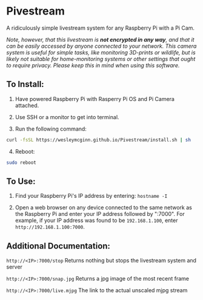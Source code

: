 # Pivestream
A ridiculously simple livestream system for any Raspberry Pi with a Pi Cam.

_Note, however, that this livestream is **not encrypted in any way**, and that it can be easily accessed by anyone connected to your network.  This camera system is useful for simple tasks, like monitoring 3D-prints or wildlife, but is likely not suitable for home-monitoring systems or other settings that ought to require privacy.  Please keep this in mind when using this software._

## To Install:

1) Have powered Raspberry Pi with Rasperry Pi OS and Pi Camera attached.
   
2) Use SSH or a monitor to get into terminal.
   
3) Run the following command:

``` bash
curl -fsSL https://wesleymcginn.github.io/Pivestream/install.sh | sh
```

4) Reboot:

``` bash
sudo reboot
```

## To Use:

1) Find your Raspberry Pi's IP address by entering: `hostname -I`
   
2) Open a web browser on any device connected to the same network as the Raspberry Pi and enter your IP address followed by ":7000".  For example, if your IP address was found to be `192.168.1.100`, enter `http://192.168.1.100:7000`.

## Additional Documentation:

`http://<IP>:7000/stop` Returns nothing but stops the livestream system and server

`http://<IP>:7000/snap.jpg` Returns a jpg image of the most recent frame

`http://<IP>:7000/live.mjpg` The link to the actual unscaled mjpg stream
